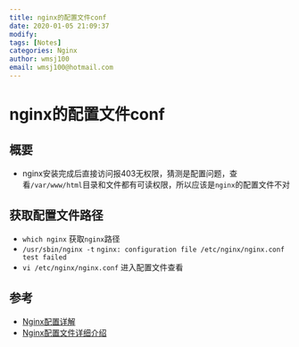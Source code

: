 ```yaml
---
title: nginx的配置文件conf
date: 2020-01-05 21:09:37
modify: 
tags: [Notes]
categories: Nginx
author: wmsj100
email: wmsj100@hotmail.com
---
```


# nginx的配置文件conf

## 概要

- nginx安装完成后直接访问报403无权限，猜测是配置问题，查看`/var/www/html`目录和文件都有可读权限，所以应该是`nginx`的配置文件不对

## 获取配置文件路径

- `which nginx` 获取`nginx`路径
- `/usr/sbin/nginx -t`  `nginx: configuration file /etc/nginx/nginx.conf test failed`
- `vi /etc/nginx/nginx.conf` 进入配置文件查看

## 参考

- [Nginx配置详解](https://www.cnblogs.com/knowledgesea/p/5175711.html)
- [Nginx配置文件详细介绍](https://blog.csdn.net/houkai18792669930/article/details/93387477)
